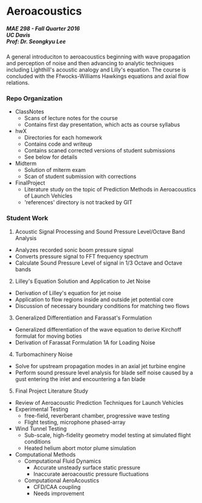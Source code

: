 # Aeroacoustics

##### MAE 298 - Fall Quarter 2016<br>UC Davis<br>Prof: Dr. Seongkyu Lee

A general introduciton to aeroacoustics beginning with wave propagation and perception of noise and then advancing to analytic techniques including Lighthill's acoustic analogy and Lilly's equation.  The course is concluded with the Ffwocks-Williams Hawkings equations and axial flow relations.

### Repo Organization
* ClassNotes
    * Scans of lecture notes for the course
    * Contains first day presentation, which acts as course syllabus
* hwX
    * Directories for each homework
    * Contains code and writeup
    * Contains scaned corrected versions of student submissions
    * See below for details
* Midterm
    * Solution of miterm exam
    * Scan of student submission with corrections
* FinalProject
    * Literature study on the topic of Prediction Methods in Aeroacoustics of Launch Vehicles
    * 'references' directory is not tracked by GIT

### Student Work
1. Acoustic Signal Processing and Sound Pressure Level/Octave Band Analysis
  * Analyzes recorded sonic boom pressure signal
  * Converts pressure signal to FFT frequency spectrum
  * Calculate Sound Pressure Level of signal in 1/3 Octave and Octave bands
2. Lilley's Equation Solution and Application to Jet Noise
  * Derivation of Lilley's equation for jet noise
  * Application to flow regions inside and outside jet potential core
  * Discussion of necessary boundary conditions for matching two flows
3. Generalized Differentiation and Farassat's Formulation
  * Generalized differentiation of the wave equation to derive Kirchoff formulat for moving boties
  * Derivation of Farassat Formulation 1A for Loading Noise
4. Turbomachinery Noise
  * Solve for upstream propagation modes in an axial jet turbine engine
  * Perform sound pressure level analysis for blade self noise caused by a gust entering the inlet and encountering a fan blade
5. Final Project Literature Study
  * Review of Aeroacoustic Prediction Techniques for Launch Vehicles
  * Experimental Testing
    * free-field, reverberant chamber, progressive wave testing
    * Flight testing, microphone phased-array
  * Wind Tunnel Testing
    * Sub-scale, high-fidelity geometry model testing at simulated flight conditions
    * Heated helium abort motor plume simulation
  * Computational Methods
    * Computational Fluid Dynamics
        * Accurate unsteady surface static pressure
        * Inaccurate aeroacoustic pressure fluctuations
    * Computational AeroAcoustics
        * CFD/CAA coupling
        * Needs improvement
